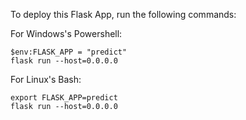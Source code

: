 To deploy this Flask App, run the following commands:

For Windows's Powershell:

```
$env:FLASK_APP = "predict"
flask run --host=0.0.0.0
```

For Linux's Bash:

```
export FLASK_APP=predict
flask run --host=0.0.0.0
```
